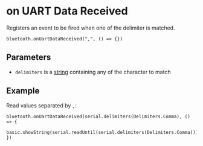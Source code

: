 # on UART Data Received

Registers an event to be fired when one of the delimiter is matched.

```sig
bluetooth.onUartDataReceived(",", () => {})
```

## Parameters

* `delimiters` is a [string](/types/string) containing any of the character to match

## Example

Read values separated by `,`:

```blocks
bluetooth.onUartDataReceived(serial.delimiters(Delimiters.Comma), () => {
    basic.showString(serial.readUntil(serial.delimiters(Delimiters.Comma)))
})
```
